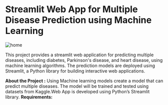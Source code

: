 # Streamlit Web App for Multiple Disease Prediction using Machine Learning

![home](https://github.com/TusharRamani/Multiple-disease-app/assets/166124942/db922bb5-8e59-4c9c-a5a3-c8f8e0925a8d)

This project provides a streamlit web application for predicting multiple diseases, including diabetes, Parkinson's disease, and heart disease, using machine learning algorithms. The prediction models are deployed using Streamlit, a Python library for building interactive web applications.

**About the Project :** Using Machine learning models create a model that can predict multiple diseases. The model will be trained and tested using datasets from Kaggle.Web App is developed using Python’s Streamlit library.
**Requirements:**


